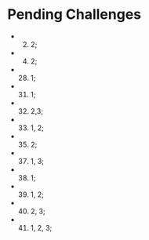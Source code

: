# Pending Challenges
- 2. 2;
- 4. 2;
- 28. 1;
- 31. 1;
- 32. 2,3;
- 33. 1, 2;
- 35. 2;
- 37. 1, 3;
- 38. 1;
- 39. 1, 2;
- 40. 2, 3;
- 41. 1, 2, 3; 
